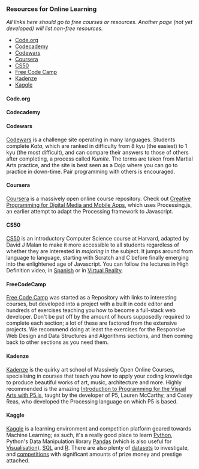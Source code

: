 ### Resources for Online Learning
*All links here should go to free courses or resources. Another page (not yet developed) will list non-free resources.*

- [Code.org](#Code.org)
- [Codecademy](#Codecademy)
- [Codewars](#Codewars)
- [Coursera](#Coursera)
- [CS50](#CS50)
- [Free Code Camp](#FreeCodeCamp)
- [Kadenze](#Kadenze)
- [Kaggle](#Kaggle)

#### Code.org

#### Codecademy

#### Codewars

[Codewars](https://www.codewars.com) is a challenge site operating in many languages. Students complete *Kata*, which are ranked in difficulty from 8 kyu (the easiest) to 1 kyu (the most difficult), and can compare their answers to those of others after completing, a process called *Kumite*. The terms are taken from Martial Arts practice, and the site is best seen as a Dojo where you can go to practice in down-time. Pair programming with others is encouraged.

#### Coursera

[Coursera](https://www.coursera.org) is a massively open online course repository. Check out [Creative Programming for Digital Media and Mobile Apps](https://www.coursera.org/learn/digitalmedia/), which uses Processing.js, an earlier attempt to adapt the Processing framework to Javascript.

#### CS50 

[CS50](http://cs50.tv/) is an introductory Computer Science course at Harvard, adapted by David J Malan to make it more accessible to all students regardless of whether they are interested in *majoring* in the subject. It jumps around from language to language, starting with Scratch and C before finally emerging into the enlightened age of Javascript. You can follow the lectures in High Definition video, in [Spanish](https://www.youtube.com/watch?v=LDtN1mlvYx8&list=PLhQjrBD2T383bsZ9yG64-aPhg2M6FM0-O) or in [Virtual Reality](https://www.youtube.com/watch?v=0C8a6GBF8Bg). 

#### FreeCodeCamp

[Free Code Camp](https://learn.freecodecamp.org/) was started as a Repository with links to interesting courses, but developed into a project with a built in code editor and hundreds of exercises teaching you how to become a full-stack web developer. Don't be put off by the amount of hours supposedly required to complete each section; a lot of these are factored from the extensive projects. We recommend doing at least the exercises for the Responsive Web Design and Data Structures and Algorithms sections, and then coming back to other sections as you need them.

#### Kadenze

[Kadenze](https://www.kadenze.com/) is the quirky art school of Massively Open Online Courses, specialising in courses that teach you how to apply your coding knowledge to produce beautiful works of art, music, architecture and more.  Highly recommended is the amazing [Introduction to Programming for the Visual Arts with P5.js](https://www.kadenze.com/courses/introduction-to-programming-for-the-visual-arts-with-p5-js), taught by the developer of P5, Lauren McCarthy, and Casey Reas, who developed the Processing language on which P5 is based.

#### Kaggle

[Kaggle](https://www.kaggle.com/) is a learning environment and competition platform geared towards Machine Learning; as such, it's a really good place to learn [Python](https://www.kaggle.com/learn/python), Python's Data Manipulation library [Pandas](https://www.kaggle.com/learn/pandas) (which is also useful for [Visualisation](https://www.kaggle.com/learn/data-visualisation)), [SQL](https://www.kaggle.com/learn/sql) and [R](https://www.kaggle.com/learn/r). There are also plenty of [datasets](https://www.kaggle.com/datasets) to investigate, and [competitions](https://www.kaggle.com/competitions) with significant amounts of prize money and prestige attached.




